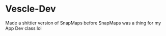 # Vescle-Dev
Made a shittier version of SnapMaps before SnapMaps was a thing for my App Dev class lol
